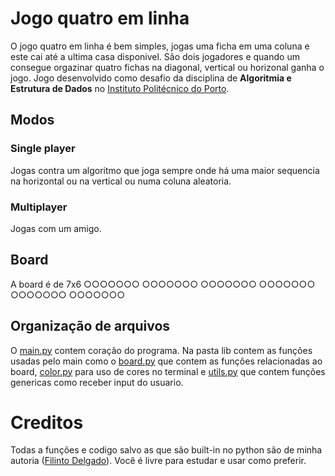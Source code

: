 # Jogo quatro em linha

O jogo quatro em linha é bem simples, jogas uma ficha em uma coluna e este cai até a ultima casa disponivel. São dois jogadores e quando um consegue orgazinar quatro fichas na diagonal, vertical ou horizonal ganha o jogo.
Jogo desenvolvido como desafio da disciplina de **Algoritmia e Estrutura de Dados** no [Instituto Politécnico do Porto](https://www.ipp.pt/).

## Modos
### Single player
Jogas contra um algoritmo que joga sempre onde há uma maior sequencia na horizontal ou na vertical ou numa coluna aleatoria.

### Multiplayer
Jogas com um amigo.

## Board
A board é de 7x6
○○○○○○○
○○○○○○○
○○○○○○○
○○○○○○○
○○○○○○○
○○○○○○○ 

## Organização de arquivos
O [main.py](./main.py) contem coração do programa. Na pasta lib contem as funções usadas pelo main como o [board.py](./lib/board.py) que contem as funções relacionadas ao board, [color.py](./lib/color.py) para uso de cores no terminal e [utils.py](./lib/utils.py) que contem funções genericas como receber input do usuario.

# Creditos
Todas a funções e codigo salvo as que são built-in no python são de minha autoria ([Filinto Delgado](https://github.com/filintodelgado)). Você é livre para estudar e usar como preferir.